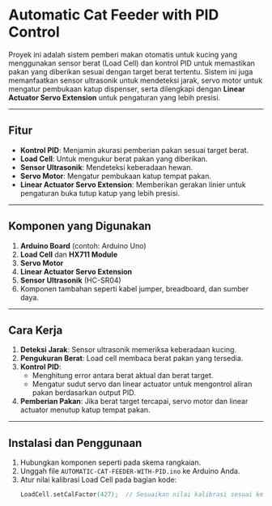 # Automatic Cat Feeder with PID Control

Proyek ini adalah sistem pemberi makan otomatis untuk kucing yang menggunakan sensor berat (Load Cell) dan kontrol PID untuk memastikan pakan yang diberikan sesuai dengan target berat tertentu. Sistem ini juga memanfaatkan sensor ultrasonik untuk mendeteksi jarak, servo motor untuk mengatur pembukaan katup dispenser, serta dilengkapi dengan **Linear Actuator Servo Extension** untuk pengaturan yang lebih presisi.

---

## Fitur
- **Kontrol PID**: Menjamin akurasi pemberian pakan sesuai target berat.
- **Load Cell**: Untuk mengukur berat pakan yang diberikan.
- **Sensor Ultrasonik**: Mendeteksi keberadaan hewan.
- **Servo Motor**: Mengatur pembukaan katup tempat pakan.
- **Linear Actuator Servo Extension**: Memberikan gerakan linier untuk pengaturan buka tutup katup yang lebih presisi.

---

## Komponen yang Digunakan
1. **Arduino Board** (contoh: Arduino Uno)
2. **Load Cell** dan **HX711 Module**
3. **Servo Motor**
4. **Linear Actuator Servo Extension**
5. **Sensor Ultrasonik** (HC-SR04)
6. Komponen tambahan seperti kabel jumper, breadboard, dan sumber daya.

---

## Cara Kerja
1. **Deteksi Jarak**: Sensor ultrasonik memeriksa keberadaan kucing.
2. **Pengukuran Berat**: Load cell membaca berat pakan yang tersedia.
3. **Kontrol PID**:
   - Menghitung error antara berat aktual dan berat target.
   - Mengatur sudut servo dan linear actuator untuk mengontrol aliran pakan berdasarkan output PID.
4. **Pemberian Pakan**: Jika berat target tercapai, servo motor dan linear actuator menutup katup tempat pakan.

---

## Instalasi dan Penggunaan
1. Hubungkan komponen seperti pada skema rangkaian.
2. Unggah file `AUTOMATIC-CAT-FEEDER-WITH-PID.ino` ke Arduino Anda.
3. Atur nilai kalibrasi Load Cell pada bagian kode:
   ```cpp
   LoadCell.setCalFactor(427);  // Sesuaikan nilai kalibrasi sesuai kebutuhan
